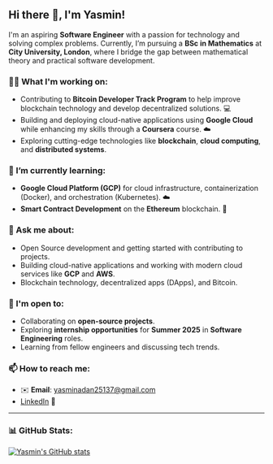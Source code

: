 ## Hi there 👋, I'm Yasmin!

I'm an aspiring **Software Engineer** with a passion for technology and solving complex problems. Currently, I’m pursuing a **BSc in Mathematics** at **City University, London**, where I bridge the gap between mathematical theory and practical software development.

### 👩‍💻 What I'm working on:
- Contributing to **Bitcoin Developer Track Program** to help improve blockchain technology and develop decentralized solutions. 💻
- Building and deploying cloud-native applications using **Google Cloud** while enhancing my skills through a **Coursera** course. ☁️
- Exploring cutting-edge technologies like **blockchain**, **cloud computing**, and **distributed systems**.

### 🌱 I’m currently learning:
- **Google Cloud Platform (GCP)** for cloud infrastructure, containerization (Docker), and orchestration (Kubernetes). ☁️
- **Smart Contract Development** on the **Ethereum** blockchain. 🔗

### 💬 Ask me about:
- Open Source development and getting started with contributing to projects.
- Building cloud-native applications and working with modern cloud services like **GCP** and **AWS**.
- Blockchain technology, decentralized apps (DApps), and Bitcoin.

### 🤝 I'm open to:
- Collaborating on **open-source projects**.
- Exploring **internship opportunities** for **Summer 2025** in **Software Engineering** roles.
- Learning from fellow engineers and discussing tech trends.

### 📫 How to reach me:
- ✉️ **Email**: [yasminadan25137@gmail.com](mailto:yasminadan25137@gmail.com)
- [LinkedIn](https://www.linkedin.com/in/yasminadan01/) 🔗

---

### 📊 GitHub Stats:
[![Yasmin's GitHub stats](https://github-readme-stats.vercel.app/api?username=yasmin25137&count_private=true&show_icons=true&theme=radical&hide_rank=false)](https://github.com/yasmin25137/github-readme-stats)


